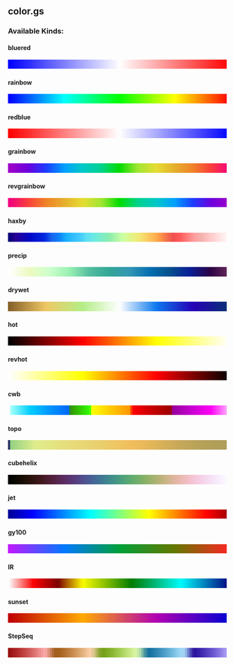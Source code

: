 ## color.gs
### Available Kinds:
#### bluered
![](/color_kinds/bluered.png "bluered")
#### rainbow
![](/color_kinds/rainbow.png "rainbow")
#### redblue
![](/color_kinds/redblue.png "redblue")
#### grainbow
![](/color_kinds/grainbow.png "grainbow")
#### revgrainbow
![](/color_kinds/revgrainbow.png "revgrainbow")
#### haxby
![](/color_kinds/haxby.png "haxby")
#### precip
![](/color_kinds/precip.png "precip")
#### drywet
![](/color_kinds/drywet.png "drywet")
#### hot
![](/color_kinds/hot.png "hot")
#### revhot
![](/color_kinds/revhot.png "revhot")
#### cwb
![](/color_kinds/cwb.png "cwb")
#### topo
![](/color_kinds/topo.png "topo")
#### cubehelix
![](/color_kinds/cubehelix.png "cubehelix")
#### jet
![](/color_kinds/jet.png "jet")
#### gy100
![](/color_kinds/gy100.png "gy100")
#### IR
![](/color_kinds/IR.png "IR")
#### sunset
![](/color_kinds/sunset.png "sunset")
#### StepSeq
![](/color_kinds/StepSeq.png "StepSeq")

